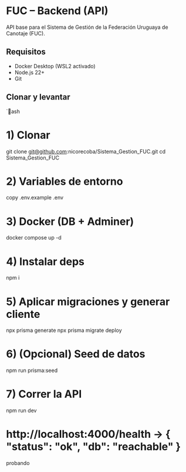 ﻿# FUC – Backend (API)

API base para el Sistema de Gestión de la Federación Uruguaya de Canotaje (FUC).

## Requisitos
- Docker Desktop (WSL2 activado)
- Node.js 22+
- Git

## Clonar y levantar
`ash
# 1) Clonar
git clone git@github.com:nicorecoba/Sistema_Gestion_FUC.git
cd Sistema_Gestion_FUC

# 2) Variables de entorno
copy .env.example .env

# 3) Docker (DB + Adminer)
docker compose up -d

# 4) Instalar deps
npm i

# 5) Aplicar migraciones y generar cliente
npx prisma generate
npx prisma migrate deploy

# 6) (Opcional) Seed de datos
npm run prisma:seed

# 7) Correr la API
npm run dev
# http://localhost:4000/health  -> { "status": "ok", "db": "reachable" }

probando

